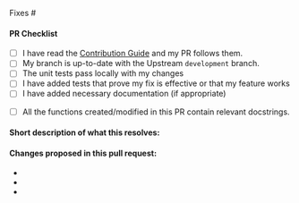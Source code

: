 <!--
(Thanks for sending a pull request! Please make sure you click the link above to view the contribution guidelines, then fill out the blanks below.)
-->
<!-- Add the issue number that is fixed by this PR (In the form Fixes #123) -->

Fixes #

#### PR Checklist
<!-- To Mark a Checklist box, put "x" inside the square brackets. For Example - [ ] becomes [x] -->
- [ ] I have read the [Contribution Guide](https://github.com/italia/design-react-kit/.github/CONTRIBUTING.md) and my PR follows them.
- [ ] My branch is up-to-date with the Upstream `development` branch.
- [ ] The unit tests pass locally with my changes <!-- use `nosetests tests/all` to run all the tests -->
- [ ] I have added tests that prove my fix is effective or that my feature works
- [ ] I have added necessary documentation (if appropriate)
<!-- If an existing function does not have a docstring, please add one -->
- [ ] All the functions created/modified in this PR contain relevant docstrings.

#### Short description of what this resolves:


#### Changes proposed in this pull request:

-
-
-


